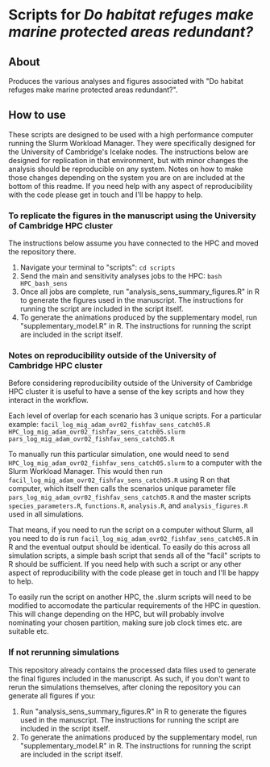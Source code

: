 # Scripts for *Do habitat refuges make marine protected areas redundant?*

## About
Produces the various analyses and figures associated with "Do habitat refuges make marine protected areas redundant?".

## How to use

These scripts are designed to be used with a high performance computer running the Slurm Workload Manager. They were specifically designed for the University of Cambridge's Icelake nodes. The instructions below are designed for replication in that environment, but with minor changes the analysis should be reproducible on any system. Notes on how to make those changes depending on the system you are on are included at the bottom of this readme. If you need help with any aspect of reproducibility with the code please get in touch and I'll be happy to help.

### To replicate the figures in the manuscript using the University of Cambridge HPC cluster

The instructions below assume you have connected to the HPC and moved the repository there.

1. Navigate your terminal to "scripts":
`cd scripts`
2. Send the main and sensitivity analyses jobs to the HPC:
`bash HPC_bash_sens`
3. Once all jobs are complete, run "analysis_sens_summary_figures.R" in R to generate the figures used in the manuscript. The instructions for running the script are included in the script itself.
4. To generate the animations produced by the supplementary model, run "supplementary_model.R" in R. The instructions for running the script are included in the script itself.

### Notes on reproducibility outside of the University of Cambridge HPC cluster

Before considering reproducibility outside of the University of Cambridge HPC cluster it is useful to have a sense of the key scripts and how they interact in the workflow.

Each level of overlap for each scenario has 3 unique scripts. For a particular example:
`facil_log_mig_adam_ovr02_fishfav_sens_catch05.R`
`HPC_log_mig_adam_ovr02_fishfav_sens_catch05.slurm`
`pars_log_mig_adam_ovr02_fishfav_sens_catch05.R`

To manually run this particular simulation, one would need to send `HPC_log_mig_adam_ovr02_fishfav_sens_catch05.slurm` to a computer with the Slurm Workload Manager. This would then run `facil_log_mig_adam_ovr02_fishfav_sens_catch05.R` using R on that computer, which itself then calls the scenarios unique parameter file `pars_log_mig_adam_ovr02_fishfav_sens_catch05.R` and the master scripts `species_parameters.R`, `functions.R`, `analysis.R`, and `analysis_figures.R` used in all simulations.

That means, if you need to run the script on a computer without Slurm, all you need to do is run `facil_log_mig_adam_ovr02_fishfav_sens_catch05.R` in R and the eventual output should be identical. To easily do this across all simulation scripts, a simple bash script that sends all of the "facil" scripts to R should be sufficient. If you need help with such a script or any other aspect of reproducibility with the code please get in touch and I'll be happy to help.

To easily run the script on another HPC, the .slurm scripts will need to be modified to accomodate the particular requirements of the HPC in question. This will change depending on the HPC, but will probably involve nominating your chosen partition, making sure job clock times etc. are suitable etc.

### If not rerunning simulations

This repository already contains the processed data files used to generate the final figures included in the manuscript. As such, if you don't want to rerun the simulations themselves, after cloning the repository you can generate all figures if you:

1. Run "analysis_sens_summary_figures.R" in R to generate the figures used in the manuscript. The instructions for running the script are included in the script itself.
2. To generate the animations produced by the supplementary model, run "supplementary_model.R" in R. The instructions for running the script are included in the script itself.
